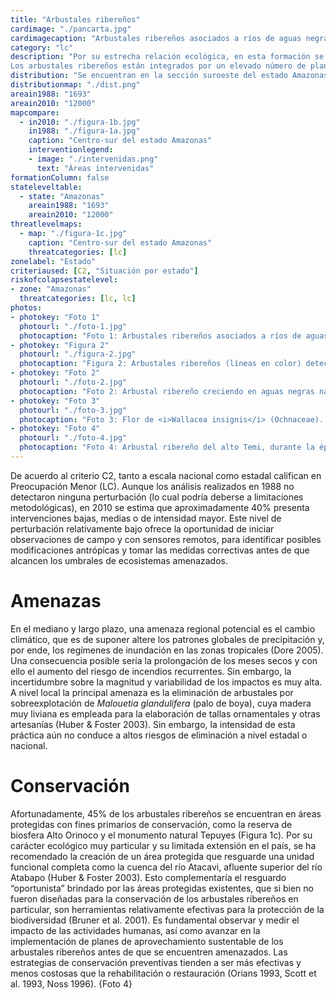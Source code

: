 ```yaml
---
title: "Arbustales ribereños"
cardimage: "./pancarta.jpg"
cardimagecaption: "Arbustales ribereños asociados a ríos de aguas negras naturales, estado Amazonas. <i>Pedro Uviedo</i>"
category: "lc"
description: "Por su estrecha relación ecológica, en esta formación se incluyen dos tipos de vegetación: los arbustales ribereños <i>sensu lato</i> y los bosques bajos inundables, conocidos en Brasil como “igapó”. Están integrados por arbustos de medios a altos y árboles bajos siempreverdes, inundados de seis a ocho meses al año. Se restringen a las tierras bajas del estado Amazonas, a menos de 400 m y en asociación con cursos de aguas negras naturales (Foto 1). En la penillanura del Casiquiare se distingue un tipo particular de arbustal ribereño, dominado por agrupaciones de palo de boya (<i>Malouetia</i> spp.) (Foto 2), conocido localmente como “boyal” (Huber 1995a, 1995c).<br><br>
Los arbustales ribereños están integrados por un elevado número de plantas adaptadas a los regímenes de inundación prolongada y registran una alta proporción de endemismos. Destacan especies de las familias Ochnaceae, Melastamotaceae, Myrtaceae y Apocynaceae (Huber 1995b) (Foto 3). En algunas localidades los arbustales ribereños están prácticamente sumergidos bajo agua, sobresaliendo sólo las ramas más altas de las copas (Foto 4). La variación en altura del nivel de agua durante el año puede ser de hasta 4 m (Huber 1995c)."
distribution: "Se encuentran en la sección suroeste del estado Amazonas (Figura 1), en las cuencas de los ríos Atabapo-Guainía, Casiquiare y Río Negro. Representan 1% de la superficie de Venezuela, con una extensión de 12.017 km<sup>2</sup>. Conforman pequeños parches que crecen en suelos podzólicos arenosos estacionalmente inundables (Huber 1995c, Huber & Riina 1997). En las imágenes de radar tienen una respuesta característica (Figura 2) que permitió identificarlos en este estudio, aunque no fuesen visibles mediante imágenes de satélite. El estimado de su superficie en 1988 fue solamente de 1.693 km<sup>2</sup> (Figura 1). El aumento a más de 12.000 km<sup>2</sup> en 2010 se debe a la utilización de imágenes de radar capaces de detectar el tipo de suelo sobre el que crece esta formación, que no estaban disponibles para 1988."
distributionmap: "./dist.png"
areain1988: "1693"
areain2010: "12000"
mapcompare:
  - in2010: "./figura-1b.jpg"
    in1988: "./figura-1a.jpg"
    caption: "Centro-sur del estado Amazonas"
    interventionlegend:
    - image: "./intervenidas.png"
      text: "Áreas intervenidas"
formationColumn: false
stateleveltable:
  - state: "Amazonas"
    areain1988: "1693"
    areain2010: "12000"
threatlevelmaps:
  - map: "./figura-1c.jpg"
    caption: "Centro-sur del estado Amazonas"
    threatcategories: [lc]
zonelabel: "Estado"
criteriaused: [C2, "Situación por estado"]
riskofcolapsestatelevel:
- zone: "Amazonas"
  threatcategories: [lc, lc]
photos:
- photokey: "Foto 1"
  photourl: "./foto-1.jpg"
  photocaption: "Foto 1: Arbustales ribereños asociados a ríos de aguas negras naturales, estado Amazonas. <i>Pedro Uviedo</i>"
- photokey: "Figura 2"
  photourl: "./figura-2.jpg"
  photocaption: "Figura 2: Arbustales ribereños (líneas en color) detectados gracias al patrón blanquecino encontrado en las imágenes de radar."
- photokey: "Foto 2"
  photourl: "./foto-2.jpg"
  photocaption: "Foto 2: Arbustal ribereño creciendo en aguas negras naturales, cuenca del Casiquiare, estado Amazonas. <i>Pedro Uviedo</i>"
- photokey: "Foto 3"
  photourl: "./foto-3.jpg"
  photocaption: "Foto 3: Flor de <i>Wallacea insignis</i> (Ochnaceae). <i>Gustavo Romero</i>"
- photokey: "Foto 4"
  photourl: "./foto-4.jpg"
  photocaption: "Foto 4: Arbustal ribereño del alto Temi, durante la época de máxima inundación, estado Amazonas. <i>Otto Huber</i>"
---
```

De acuerdo al criterio C2, tanto a escala nacional como estadal califican en Preocupación Menor (LC). Aunque los análisis realizados en 1988 no detectaron ninguna perturbación (lo cual podría deberse a limitaciones metodológicas), en 2010 se estima que aproximadamente 40% presenta intervenciones bajas, medias o de intensidad mayor. Este nivel de perturbación relativamente bajo ofrece la oportunidad de iniciar observaciones de campo y con sensores remotos, para identificar posibles modificaciones antrópicas y tomar las medidas correctivas antes de que alcancen los umbrales de ecosistemas amenazados.

# Amenazas

En el mediano y largo plazo, una amenaza regional potencial es el cambio climático, que es de suponer altere los patrones globales de precipitación y, por ende, los regímenes de inundación en las zonas tropicales (Dore 2005). Una consecuencia posible sería la prolongación de los meses secos y con ello el aumento del riesgo de incendios recurrentes. Sin embargo, la incertidumbre sobre la magnitud y variabilidad de los impactos es muy alta. A nivel local la principal amenaza es la eliminación de arbustales por sobreexplotación de *Malouetia glandulifera* (palo de boya), cuya madera muy liviana es empleada para la elaboración de tallas ornamentales y otras artesanías (Huber & Foster 2003). Sin embargo, la intensidad de esta práctica aún no conduce a altos riesgos de eliminación a nivel estadal o nacional.

# Conservación

Afortunadamente, 45% de los arbustales ribereños se encuentran en áreas protegidas con fines primarios de conservación, como la reserva de biosfera Alto Orinoco y el monumento natural Tepuyes (Figura 1c). Por su carácter ecológico muy particular y su limitada extensión en el país, se ha recomendado la creación de un área protegida que resguarde una unidad funcional completa como la cuenca del río Atacavi, afluente superior del río Atabapo (Huber & Foster 2003). Esto complementaría el resguardo “oportunista” brindado por las áreas protegidas existentes, que si bien no fueron diseñadas para la conservación de los arbustales ribereños en particular, son herramientas relativamente efectivas para la protección de la biodiversidad (Bruner et al. 2001). Es fundamental observar y medir el impacto de las actividades humanas, así como avanzar en la implementación de planes de aprovechamiento sustentable de los arbustales ribereños antes de que se encuentren amenazados. Las estrategias de conservación preventivas tienden a ser más efectivas y menos costosas que la rehabilitación o restauración (Orians 1993, Scott et al. 1993, Noss 1996).
{Foto 4}
